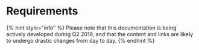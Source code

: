 # Requirements

{% hint style="info" %}
Please note that this documentation is being actively developed during Q2 2019, and that the content and links are likely to undergo drastic changes from day to day. 
{% endhint %}

